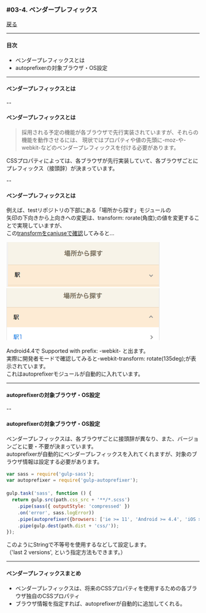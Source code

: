 ### #03-4. ベンダープレフィックス

<a href="../">戻る</a>

--- 

#### 目次
- ベンダープレフィックスとは
- autoprefixerの対象ブラウザ・OS設定

--- 

#### ベンダープレフィックスとは

-- 

#### ベンダープレフィックスとは

<blockquote class="-small">採用される予定の機能が各ブラウザで先行実装されていますが、それらの機能を動作させるには、 現状ではプロパティや値の先頭に-moz-や-webkit-などのベンダープレフィックスを付ける必要があります。</blockquote>

CSSプロパティによっては、各ブラウザが先行実装していて、各ブラウザごとにプレフィックス（接頭辞）が決まっています。

-- 

#### ベンダープレフィックスとは

例えば、testリポジトリの下部にある「場所から探す」モジュールの  
矢印の下向きから上向きへの変更は、transform: rorate(角度);の値を変更することで実現していますが、  
この<a href="https://caniuse.com/#search=transform">transformをcaniuseで確認</a>してみると...


<img src="./img/transform_b.png" width="400">
<img src="./img/transform_af.png" width="400">
<p>Android4.4で <span class="-b">Supported with prefix: -webkit-</span> と出ます。<br>実際に開発者モードで確認してみると<span class="-b">-webkit-transform: rotate(135deg);</span>が表示されています。<br>これはautoprefixerモジュールが自動的に入れています。</p>

---

#### autoprefixerの対象ブラウザ・OS設定



--

#### autoprefixerの対象ブラウザ・OS設定

ベンダープレフィックスは、各ブラウザごとに接頭辞が異なり、また、バージョンごとに要・不要が決まっています。  
autoprefixerが自動的にベンダープレフィックスを入れてくれますが、対象のブラウザ情報は設定する必要があります。

```js
var sass = require('gulp-sass');
var autoprefixer = require('gulp-autoprefixer');

gulp.task('sass', function () {
  return gulp.src(path.css_src + '**/*.scss')
    .pipe(sass({ outputStyle: 'compressed' })
    .on('error', sass.logError))
    .pipe(autoprefixer({browsers: ['ie >= 11', 'Android >= 4.4', 'iOS >= 10']}))  //<--
    .pipe(gulp.dest(path.dist + 'css/'));
});
```
このようにStringで不等号を使用するなどして設定します。  
（'last 2 versions', という指定方法もできます。）

---

#### ベンダープレフィックスまとめ
- ベンダープレフィックスは、将来のCSSプロパティを使用するための各ブラウザ独自のCSSプロパティ
- ブラウザ情報を指定すれば、autoprefixerが自動的に追加してくれる。

